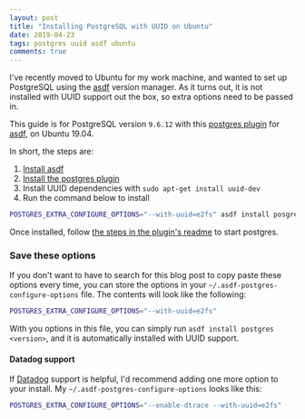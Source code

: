 ```yaml
---
layout: post
title: "Installing PostgreSQL with UUID on Ubuntu"
date: 2019-04-23
tags: postgres uuid asdf ubuntu
comments: true
---
```


I've recently moved to Ubuntu for my work machine, and wanted to set up PostgreSQL using the [asdf](https://github.com/asdf-vm/asdf) version manager. As it turns out, it is not installed with UUID support out the box, so extra options need to be passed in.

This guide is for PostgreSQL version `9.6.12` with this [postgres plugin](https://github.com/smashedtoatoms/asdf-postgres) for [asdf](https://github.com/asdf-vm/asdf), on Ubuntu 19.04.

In short, the steps are:

1. [Install asdf](https://asdf-vm.com/#/core-manage-asdf-vm)
2. [Install the postgres plugin](https://github.com/smashedtoatoms/asdf-postgres#install)
3. Install UUID dependencies with `sudo apt-get install uuid-dev`
4. Run the command below to install

```bash
POSTGRES_EXTRA_CONFIGURE_OPTIONS="--with-uuid=e2fs" asdf install posgres 9.6.12
```

Once installed, follow [the steps in the plugin's readme](https://github.com/smashedtoatoms/asdf-postgres#run) to start postgres.

### Save these options
If you don't want to have to search for this blog post to copy paste these options every time, you can store the options in your `~/.asdf-postgres-configure-options` file. The contents will look like the following:


```bash
POSTGRES_EXTRA_CONFIGURE_OPTIONS="--with-uuid=e2fs"
```

With you options in this file, you can simply run `asdf install postgres <version>`, and it is automatically installed with UUID support.

#### Datadog support

If [Datadog](https://www.datadoghq.com/) support is helpful, I'd recommend adding one more option to your install. My `~/.asdf-postgres-configure-options` looks like this:

```bash
POSTGRES_EXTRA_CONFIGURE_OPTIONS="--enable-dtrace --with-uuid=e2fs"
```

